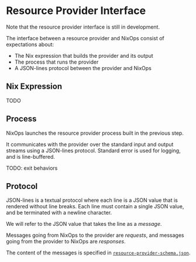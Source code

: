 # Resource Provider Interface

Note that the resource provider interface is still in development.

The interface between a resource provider and NixOps consist of expectations about:
- The Nix expression that builds the provider and its output
- The process that runs the provider
- A JSON-lines protocol between the provider and NixOps

## Nix Expression

TODO

## Process

NixOps launches the resource provider process built in the previous step.

It communicates with the provider over the standard input and output streams using a JSON-lines protocol.
Standard error is used for logging, and is line-buffered.

TODO: exit behaviors

## Protocol

JSON-lines is a textual protocol where each line is a JSON value that is rendered without line breaks.
Each line must contain a single JSON value, and be terminated with a newline character.

We will refer to the JSON value that takes the line as a _message_.

Messages going from NixOps to the provider are _requests_, and messages going from the provider to NixOps are _responses_.

The content of the messages is specified in [`resource-provider-schema.json`](https://github.com/nixops4/nixops4/blob/main/rust/nixops4-resources/resource-provider-schema.json).

<!-- TODO: describe handshake -->

<!-- TODO: describe how the message types relate -->
